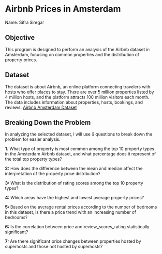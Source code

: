 # Airbnb Prices in Amsterdam

Name: Sifra Siregar


## Objective
This program is designed to perform an analysis of the Airbnb dataset in Amsterdam, focusing on common properties and the distribution of property prices.

## Dataset
The dataset is about Airbnb, an online platform connecting travelers with hosts who offer places to stay. There are over 5 million properties listed by 4 million hosts, and the platform attracts 100 million visitors each month. The data includes information about properties, hosts, bookings, and reviews. [Airbnb Amsterdam Dataset](https://www.kaggle.com/datasets/laibaanwer/airbnb-amsterdam-dataset/data)

## Breaking Down the Problem

In analyzing the selected dataset, I will use 6 questions to break down the problem for easier analysis.

**1.**
What type of property is most common among the top 10 property types in the Amsterdam Airbnb dataset, and what percentage does it represent of the total top property types?

**2:** 
How does the difference between the mean and median affect the interpretation of the property price distribution?

**3:**
What is the distribution of rating scores among the top 10 property types?

**4:**
Which areas have the highest and lowest average property prices?

**5:**
Based on the average rental prices according to the number of bedrooms in this dataset, is there a price trend with an increasing number of bedrooms?

**6:** 
Is the correlation between price and review_scores_rating statistically significant?

**7:** 
Are there significant price changes between properties hosted by superhosts and those not hosted by superhosts?

